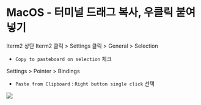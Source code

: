 # MacOS - 터미널 드래그 복사, 우클릭 붙여넣기

Iterm2 상단 Iterm2 클릭 \> Settings 클릭 \> General \> Selection

- `Copy to pasteboard on selection` 체크

Settings \> Pointer \> Bindings

- `Paste from Clipboard` : `Right button single click` 선택



![](./img/iterm-mouse-right-click-copy-paste/1.png)

<br/>



